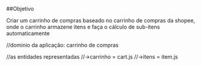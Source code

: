 ##Objetivo

Criar um carrinho de compras baseado no carrinho de compras da shopee, onde o carrinho armazene itens e faça o cálculo de sub-itens automaticamente

//dominio da aplicação: carrinho de compras

//as entidades representadas
//->carrinho = cart.js
//->itens = item.js
